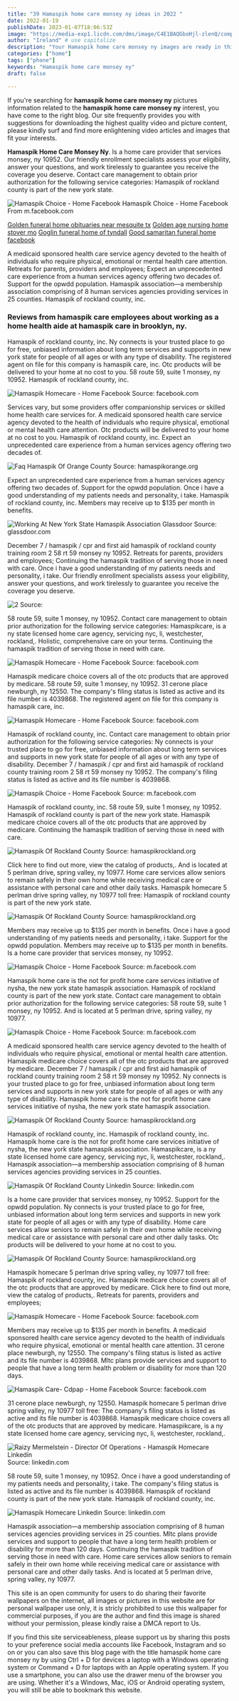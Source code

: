 ```yaml
---
title: "39 Hamaspik home care monsey ny ideas in 2022 "
date: 2022-01-19
publishDate: 2023-01-07T18:06:53Z
image: "https://media-exp1.licdn.com/dms/image/C4E1BAQGboHjl-zlenQ/company-background_10000/0/1554234206137?e=2159024400&amp;v=beta&amp;t=Hh1p7qTrbyE9HzFcG3r25gSqVCkjdBZieBGLKrY_Wpw"
author: "Ireland" # use capitalize
description: "Your Hamaspik home care monsey ny images are ready in this website. Hamaspik home care monsey ny are a topic that is being searched for and liked by netizens now. You can Find and Download the Hamaspik home care monsey ny files here. Download all free photos."
categories: ["home"]
tags: ["phone"]
keywords: "Hamaspik home care monsey ny"
draft: false

---
```


If you're searching for **hamaspik home care monsey ny** pictures information related to the **hamaspik home care monsey ny** interest, you have come to the right  blog.  Our site frequently  provides you with  suggestions  for downloading  the highest  quality video and picture  content, please kindly surf and find more enlightening video articles and images  that fit your interests.

**Hamaspik Home Care Monsey Ny**. Is a home care provider that services monsey, ny 10952. Our friendly enrollment specialists assess your eligibility, answer your questions, and work tirelessly to guarantee you receive the coverage you deserve. Contact care management to obtain prior authorization for the following service categories: Hamaspik of rockland county is part of the new york state.

![Hamaspik Choice - Home Facebook](https://lookaside.fbsbx.com/lookaside/crawler/media/?media_id=126346865432137 "Hamaspik Choice - Home Facebook")
Hamaspik Choice - Home Facebook From m.facebook.com

[Golden funeral home obituaries near mesquite tx](/golden-funeral-home-obituaries-near-mesquite-tx/)
[Golden age nursing home stover mo](/golden-age-nursing-home-stover-mo/)
[Goglin funeral home of tyndall](/goglin-funeral-home-of-tyndall/)
[Good samaritan funeral home facebook](/good-samaritan-funeral-home-facebook/)

A medicaid sponsored health care service agency devoted to the health of individuals who require physical, emotional or mental health care attention. Retreats for parents, providers and employees; Expect an unprecedented care experience from a human services agency offering two decades of. Support for the opwdd population. Hamaspik association—a membership association comprising of 8 human services agencies providing services in 25 counties. Hamaspik of rockland county, inc.

### Reviews from hamaspik care employees about working as a home health aide at hamaspik care in brooklyn, ny.

Hamaspik of rockland county, inc. Ny connects is your trusted place to go for free, unbiased information about long term services and supports in new york state for people of all ages or with any type of disability. The registered agent on file for this company is hamaspik care, inc. Otc products will be delivered to your home at no cost to you. 58 route 59, suite 1 monsey, ny 10952. Hamaspik of rockland county, inc.


![Hamaspik Homecare - Home Facebook](https://lookaside.fbsbx.com/lookaside/crawler/media/?media_id=2471952896369023 "Hamaspik Homecare - Home Facebook")
Source: facebook.com

Services vary, but some providers offer companionship services or skilled home health care services for. A medicaid sponsored health care service agency devoted to the health of individuals who require physical, emotional or mental health care attention. Otc products will be delivered to your home at no cost to you. Hamaspik of rockland county, inc. Expect an unprecedented care experience from a human services agency offering two decades of.

![Faq Hamaspik Of Orange County](https://www.hamaspikorange.org/wp-content/uploads/sites/2/2019/06/Hamaspik-Logo-Orange.png "Faq Hamaspik Of Orange County")
Source: hamaspikorange.org

Expect an unprecedented care experience from a human services agency offering two decades of. Support for the opwdd population. Once i have a good understanding of my patients needs and personality, i take. Hamaspik of rockland county, inc. Members may receive up to $135 per month in benefits.

![Working At New York State Hamaspik Association Glassdoor](https://media.glassdoor.com/sqll/1631272/new-york-state-hamaspik-association-squarelogo-1562894271893.png "Working At New York State Hamaspik Association Glassdoor")
Source: glassdoor.com

December 7 / hamaspik / cpr and first aid hamaspik of rockland county training room 2 58 rt 59 monsey ny 10952. Retreats for parents, providers and employees; Continuing the hamaspik tradition of serving those in need with care. Once i have a good understanding of my patients needs and personality, i take. Our friendly enrollment specialists assess your eligibility, answer your questions, and work tirelessly to guarantee you receive the coverage you deserve.

![2](ePJ0mLTxI7WaLM "2")
Source: 

58 route 59, suite 1 monsey, ny 10952. Contact care management to obtain prior authorization for the following service categories: Hamaspikcare, is a ny state licensed home care agency, servicing nyc, li, westchester, rockland,. Holistic, comprehensive care on your terms. Continuing the hamaspik tradition of serving those in need with care.

![Hamaspik Homecare - Home Facebook](https://lookaside.fbsbx.com/lookaside/crawler/media/?media_id=2468870463343933 "Hamaspik Homecare - Home Facebook")
Source: facebook.com

Hamaspik medicare choice covers all of the otc products that are approved by medicare. 58 route 59, suite 1 monsey, ny 10952. 31 cerone place newburgh, ny 12550. The company&#039;s filing status is listed as active and its file number is 4039868. The registered agent on file for this company is hamaspik care, inc.

![Hamaspik Homecare - Home Facebook](https://lookaside.fbsbx.com/lookaside/crawler/media/?media_id=2467549270142719 "Hamaspik Homecare - Home Facebook")
Source: facebook.com

Hamaspik of rockland county, inc. Contact care management to obtain prior authorization for the following service categories: Ny connects is your trusted place to go for free, unbiased information about long term services and supports in new york state for people of all ages or with any type of disability. December 7 / hamaspik / cpr and first aid hamaspik of rockland county training room 2 58 rt 59 monsey ny 10952. The company&#039;s filing status is listed as active and its file number is 4039868.

![Hamaspik Choice - Home Facebook](https://lookaside.fbsbx.com/lookaside/crawler/media/?media_id=688197562580395 "Hamaspik Choice - Home Facebook")
Source: m.facebook.com

Hamaspik of rockland county, inc. 58 route 59, suite 1 monsey, ny 10952. Hamaspik of rockland county is part of the new york state. Hamaspik medicare choice covers all of the otc products that are approved by medicare. Continuing the hamaspik tradition of serving those in need with care.

![Hamaspik Of Rockland County](https://www.hamaspikrockland.org/wp-content/uploads/2021/06/190-English.jpg "Hamaspik Of Rockland County")
Source: hamaspikrockland.org

Click here to find out more, view the catalog of products,. And is located at 5 perlman drive, spring valley, ny 10977. Home care services allow seniors to remain safely in their own home while receiving medical care or assistance with personal care and other daily tasks. Hamaspik homecare 5 perlman drive spring valley, ny 10977 toll free: Hamaspik of rockland county is part of the new york state.

![Hamaspik Of Rockland County](https://www.hamaspikrockland.org/wp-content/uploads/2019/05/IMG_2109-1024x768.jpg "Hamaspik Of Rockland County")
Source: hamaspikrockland.org

Members may receive up to $135 per month in benefits. Once i have a good understanding of my patients needs and personality, i take. Support for the opwdd population. Members may receive up to $135 per month in benefits. Is a home care provider that services monsey, ny 10952.

![Hamaspik Choice - Home Facebook](https://lookaside.fbsbx.com/lookaside/crawler/media/?media_id=126346865432137 "Hamaspik Choice - Home Facebook")
Source: m.facebook.com

Hamaspik home care is the not for profit home care services initiative of nysha, the new york state hamaspik association. Hamaspik of rockland county is part of the new york state. Contact care management to obtain prior authorization for the following service categories: 58 route 59, suite 1 monsey, ny 10952. And is located at 5 perlman drive, spring valley, ny 10977.

![Hamaspik Choice - Home Facebook](https://lookaside.fbsbx.com/lookaside/crawler/media/?media_id=525608582172628 "Hamaspik Choice - Home Facebook")
Source: m.facebook.com

A medicaid sponsored health care service agency devoted to the health of individuals who require physical, emotional or mental health care attention. Hamaspik medicare choice covers all of the otc products that are approved by medicare. December 7 / hamaspik / cpr and first aid hamaspik of rockland county training room 2 58 rt 59 monsey ny 10952. Ny connects is your trusted place to go for free, unbiased information about long term services and supports in new york state for people of all ages or with any type of disability. Hamaspik home care is the not for profit home care services initiative of nysha, the new york state hamaspik association.

![Hamaspik Of Rockland County](https://www.hamaspikrockland.org/wp-content/uploads/2019/06/Rockland-Map.png "Hamaspik Of Rockland County")
Source: hamaspikrockland.org

Hamaspik of rockland county, inc. Hamaspik of rockland county, inc. Hamaspik home care is the not for profit home care services initiative of nysha, the new york state hamaspik association. Hamaspikcare, is a ny state licensed home care agency, servicing nyc, li, westchester, rockland,. Hamaspik association—a membership association comprising of 8 human services agencies providing services in 25 counties.

![Hamaspik Of Rockland County Linkedin](https://media-exp1.licdn.com/dms/image/C4D0BAQHZdJcPmUZ6Ew/company-logo_200_200/0/1535546654154?e=2159024400&amp;v=beta&amp;t=hXFt5YstKjiO79NuQlrMBft4foJ3LqyadigmniOYKa4 "Hamaspik Of Rockland County Linkedin")
Source: linkedin.com

Is a home care provider that services monsey, ny 10952. Support for the opwdd population. Ny connects is your trusted place to go for free, unbiased information about long term services and supports in new york state for people of all ages or with any type of disability. Home care services allow seniors to remain safely in their own home while receiving medical care or assistance with personal care and other daily tasks. Otc products will be delivered to your home at no cost to you.

![Hamaspik Of Rockland County](https://www.hamaspikrockland.org/wp-content/uploads/2019/06/Hamaspik-Logo-Rockland.png "Hamaspik Of Rockland County")
Source: hamaspikrockland.org

Hamaspik homecare 5 perlman drive spring valley, ny 10977 toll free: Hamaspik of rockland county, inc. Hamaspik medicare choice covers all of the otc products that are approved by medicare. Click here to find out more, view the catalog of products,. Retreats for parents, providers and employees;

![Hamaspik Homecare - Home Facebook](https://lookaside.fbsbx.com/lookaside/crawler/media/?media_id=2468870473343932 "Hamaspik Homecare - Home Facebook")
Source: facebook.com

Members may receive up to $135 per month in benefits. A medicaid sponsored health care service agency devoted to the health of individuals who require physical, emotional or mental health care attention. 31 cerone place newburgh, ny 12550. The company&#039;s filing status is listed as active and its file number is 4039868. Mltc plans provide services and support to people that have a long term health problem or disability for more than 120 days.

![Hamaspik Care- Cdpap - Home Facebook](https://lookaside.fbsbx.com/lookaside/crawler/media/?media_id=1372810982812848 "Hamaspik Care- Cdpap - Home Facebook")
Source: facebook.com

31 cerone place newburgh, ny 12550. Hamaspik homecare 5 perlman drive spring valley, ny 10977 toll free: The company&#039;s filing status is listed as active and its file number is 4039868. Hamaspik medicare choice covers all of the otc products that are approved by medicare. Hamaspikcare, is a ny state licensed home care agency, servicing nyc, li, westchester, rockland,.

![Raizy Mermelstein - Director Of Operations - Hamaspik Homecare Linkedin](https://media-exp1.licdn.com/dms/image/C4D03AQEaZQI5u0d7Qw/profile-displayphoto-shrink_200_200/0/1583690919445?e=1642032000&amp;v=beta&amp;t=XdwcLCb2FuvLTuFnTdoB2Vd5LKPFK8Fau4gRNZJlIdI "Raizy Mermelstein - Director Of Operations - Hamaspik Homecare Linkedin")
Source: linkedin.com

58 route 59, suite 1 monsey, ny 10952. Once i have a good understanding of my patients needs and personality, i take. The company&#039;s filing status is listed as active and its file number is 4039868. Hamaspik of rockland county is part of the new york state. Hamaspik of rockland county, inc.

![Hamaspik Homecare Linkedin](https://media-exp1.licdn.com/dms/image/C4E1BAQGboHjl-zlenQ/company-background_10000/0/1554234206137?e=2159024400&amp;v=beta&amp;t=Hh1p7qTrbyE9HzFcG3r25gSqVCkjdBZieBGLKrY_Wpw "Hamaspik Homecare Linkedin")
Source: linkedin.com

Hamaspik association—a membership association comprising of 8 human services agencies providing services in 25 counties. Mltc plans provide services and support to people that have a long term health problem or disability for more than 120 days. Continuing the hamaspik tradition of serving those in need with care. Home care services allow seniors to remain safely in their own home while receiving medical care or assistance with personal care and other daily tasks. And is located at 5 perlman drive, spring valley, ny 10977.

This site is an open community for users to do sharing their favorite wallpapers on the internet, all images or pictures in this website are for personal wallpaper use only, it is stricly prohibited to use this wallpaper for commercial purposes, if you are the author and find this image is shared without your permission, please kindly raise a DMCA report to Us.

If you find this site serviceableness, please support us by sharing this posts to your preference social media accounts like Facebook, Instagram and so on or you can also save this blog page with the title hamaspik home care monsey ny by using Ctrl + D for devices a laptop with a Windows operating system or Command + D for laptops with an Apple operating system. If you use a smartphone, you can also use the drawer menu of the browser you are using. Whether it's a Windows, Mac, iOS or Android operating system, you will still be able to bookmark this website.
